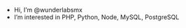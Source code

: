 - Hi, I’m @wunderlabsmx
- I’m interested in PHP, Python, Node, MySQL, PostgreSQL

<!---
wunderlabsmx/wunderlabsmx is a ✨ special ✨ repository because its `README.md` (this file) appears on your GitHub profile.
You can click the Preview link to take a look at your changes.
--->
